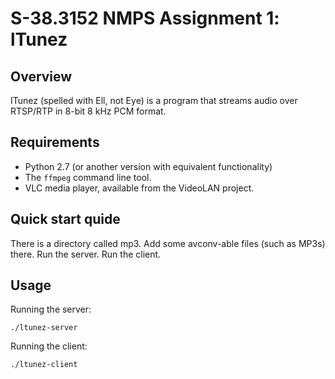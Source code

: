 S-38.3152 NMPS Assignment 1: lTunez
===================================

Overview
--------

ITunez (spelled with Ell, not Eye) is a program that streams audio over RTSP/RTP in 8-bit 8 kHz PCM format.

Requirements
------------

* Python 2.7 (or another version with equivalent functionality)
* The `ffmpeg` command line tool.
* VLC media player, available from the VideoLAN project.

Quick start quide
-----------------

There is a directory called mp3. Add some avconv-able files (such as MP3s) there.
Run the server. Run the client.

Usage
-----

Running the server:

    ./ltunez-server

Running the client:

    ./ltunez-client
